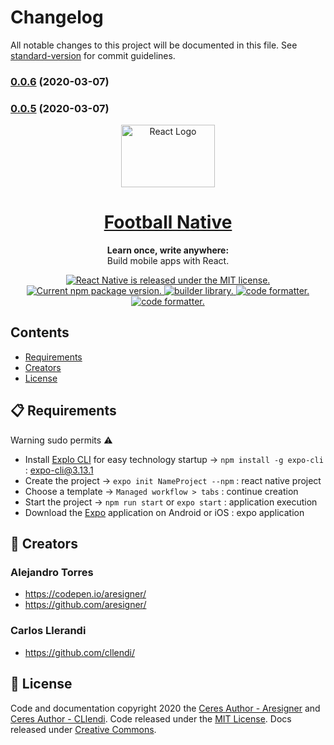 # Changelog

All notable changes to this project will be documented in this file. See [standard-version](https://github.com/conventional-changelog/standard-version) for commit guidelines.

### [0.0.6](https://github.com/PolitecnicoDAW/api-pointer-lock/compare/v0.0.4...v0.0.6) (2020-03-07)

### [0.0.5](https://github.com/PolitecnicoDAW/api-pointer-lock/compare/v0.0.4...v0.0.5) (2020-03-07)

<p align="center">
  <img src="./private/favicon.svg" alt="React Logo" width="150" height="100">
</p>

<h1 align="center">
  <a href="https://reactnative.dev/">
    Football Native
  </a>
</h1>

<p align="center">
  <strong>Learn once, write anywhere:</strong><br>
  Build mobile apps with React.
</p>

<p align="center">
  <a href="https://github.com/facebook/react-native/blob/master/LICENSE">
    <img src="https://img.shields.io/badge/license-MIT-orange.svg" alt="React Native is released under the MIT license." />
  </a>
  <a href="https://www.npmjs.org/package/react-native">
    <img src="https://img.shields.io/badge/npm%20version-6.13.7-success.svg" alt="Current npm package version." />
  </a>
  <a href="https://expo.io/">
    <img src="https://img.shields.io/badge/builder-Expo-blue.svg" alt="builder library." />
  </a>
  <a href="https://prettier.io/">
    <img src="https://img.shields.io/badge/formatter-Prettier-ff69b4.svg" alt="code formatter." />
  </a>
  <a href="https://babeljs.io/">
    <img src="https://img.shields.io/badge/compiler-Babel-yellow.svg" alt="code formatter." />
  </a>
</p>

## Contents

- [Requirements](#-requirements)
- [Creators](#-creators)
- [License](#-license)

## 📋 Requirements

Warning sudo permits :warning:

- Install [Explo CLI](https://docs.expo.io/versions/latest/workflow/expo-cli/) for easy technology startup -> `npm install -g expo-cli` : expo-cli@3.13.1
- Create the project -> `expo init NameProject --npm` : react native project
- Choose a template -> `Managed workflow > tabs` : continue creation
- Start the project -> `npm run start` or `expo start` : application execution
- Download the [Expo](https://play.google.com/store/apps/details?id=host.exp.exponent) application on Android or iOS : expo application

## 👏 Creators

### Alejandro Torres

- <https://codepen.io/aresigner/>
- <https://github.com/aresigner/>

### Carlos Llerandi

- <https://github.com/cllendi/>

## 📄 License

Code and documentation copyright 2020 the [Ceres Author - Aresigner](https://github.com/aresigner/) and [Ceres Author - CLlendi](https://github.com/cllendi/). Code released under the [MIT License](https://github.com/twbs/bootstrap/blob/master/LICENSE). Docs released under [Creative Commons](https://github.com/twbs/bootstrap/blob/master/docs/LICENSE).
